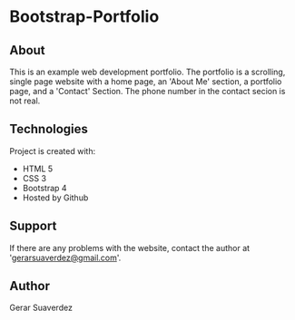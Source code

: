 # Bootstrap-Portfolio

## About
This is an example web development portfolio. The portfolio is a scrolling, single page website with a home page, an 'About Me' section, a portfolio page, and a 'Contact' Section. The phone number in the contact secion is not real. 

## Technologies 
Project is created with: 
* HTML 5
* CSS 3
* Bootstrap 4
* Hosted by Github

## Support
If there are any problems with the website, contact the author at 'gerarsuaverdez@gmail.com'.

## Author 
Gerar Suaverdez


